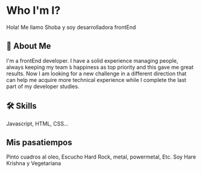 # Who I'm I?

Hola! Me llamo Shoba y soy desarrolladora frontEnd

## 🚀 About Me
I'm a frontEnd developer.
I have a solid
experience managing people,
always keeping my team ́s
happiness as top priority and
this gave me great results.
Now I am looking for a new
challenge in a different
direction that can help me
acquire more technical
experience while I complete
the last part of my developer
studies.


## 🛠 Skills
Javascript, HTML, CSS...


## Mis pasatiempos
 Pinto cuadros al oleo,
 Escucho Hard Rock, metal, powermetal, Etc. 
 Soy Hare Krishna y
 Vegetariana
